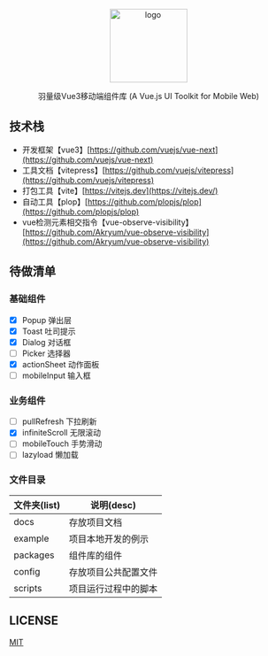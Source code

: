 <p align="center">
    <img alt="logo" src="https://i.loli.net/2021/03/06/GCHcpikNDSaBZQV.png" width="140" height="133">
</p>
<p align="center">羽量级Vue3移动端组件库 (A Vue.js UI Toolkit for Mobile Web)</p>

## 技术栈

- 开发框架【vue3】[https://github.com/vuejs/vue-next](https://github.com/vuejs/vue-next)
- 工具文档【vitepress】[https://github.com/vuejs/vitepress](https://github.com/vuejs/vitepress)
- 打包工具【vite】[https://vitejs.dev](https://vitejs.dev/)
- 自动工具【plop】[https://github.com/plopjs/plop](https://github.com/plopjs/plop)
- vue检测元素相交指令【vue-observe-visibility】[https://github.com/Akryum/vue-observe-visibility](https://github.com/Akryum/vue-observe-visibility)

## 待做清单

### 基础组件

- [x] Popup 弹出层
- [x] Toast 吐司提示
- [x] Dialog 对话框
- [ ] Picker 选择器
- [x] actionSheet 动作面板
- [ ] mobileInput 输入框

### 业务组件

- [ ] pullRefresh 下拉刷新
- [x] infiniteScroll 无限滚动
- [ ] mobileTouch 手势滑动
- [ ] lazyload 懒加载

### 文件目录

| 文件夹(list)   | 说明(desc)         |
| -------- | -------------------- |
| docs     | 存放项目文档       |
| example  | 项目本地开发的例示   |
| packages | 组件库的组件         |
| config   | 存放项目公共配置文件     |
| scripts  | 项目运行过程中的脚本 |

## LICENSE

[MIT](https://en.wikipedia.org/wiki/MIT_License)
